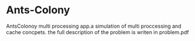 # Ants-Colony
AntsColonoy multi processing app.a simulation of multi proccessing and cache concpets.
the full description of the problem is writen in problem.pdf
